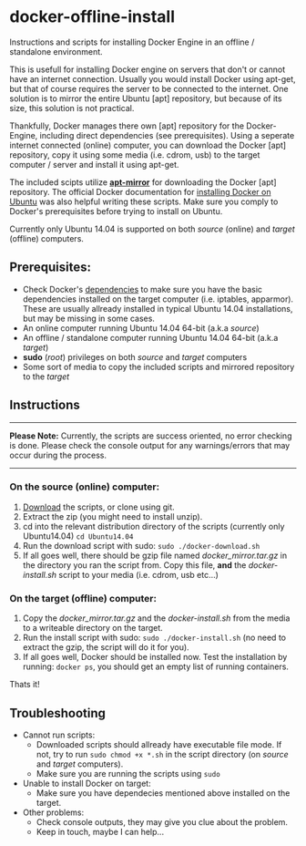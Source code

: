 # docker-offline-install
Instructions and scripts for installing Docker Engine in an offline / standalone environment.

This is usefull for installing Docker engine on servers that don't or cannot have an internet connection.
Usually you would install Docker using apt-get, but that of course requires the server to be connected to the internet.
One solution is to mirror the entire Ubuntu [apt] repository, but because of its size, this solution is not practical.

Thankfully, Docker manages there own [apt] repository for the Docker-Engine, including direct dependencies (see prerequisites).
Using a seperate internet connected (online) computer, you can download the Docker [apt] repository, copy it using some media (i.e. cdrom, usb) to the target computer / server and install it using apt-get.

The included scipts utilize [**apt-mirror**](http://apt-mirror.github.com) for downloading the Docker [apt] repository.
The official Docker documentation for [installing Docker on Ubuntu](https://docs.docker.com/engine/installation/linux/ubuntulinux/) was also helpful writing these scripts. Make sure you comply to Docker's prerequisites before trying to install on Ubuntu.

Currently only Ubuntu 14.04 is supported on both *source* (online) and *target* (offline) computers.

## Prerequisites:
* Check Docker's [dependencies](https://docs.docker.com/engine/installation/binaries/#check-runtime-dependencies)
  to make sure you have the basic dependencies installed on the target computer (i.e. iptables, apparmor).
  These are usually allready installed in typical Ubuntu 14.04 installations, but may be missing in some cases.
* An online computer running Ubuntu 14.04 64-bit (a.k.a *source*)
* An offline / standalone computer running Ubuntu 14.04 64-bit (a.k.a *target*)
* **sudo** (*root*) privileges on both *source* and *target* computers
* Some sort of media to copy the included scripts and mirrored repository to the *target*
 

## Instructions
***
**Please Note:** Currently, the scripts are success oriented, no error checking is done. 
Please check the console output for any warnings/errors that may occur during the process.
***

### On the source (online) computer:
1. [Download](https://github.com/meetyg/docker-offline-install/archive/master.zip) the scripts, or clone using git.
2. Extract the zip (you might need to install unzip).
3. cd into the relevant distribution directory of the scripts (currently only Ubuntu14.04)
   `cd Ubuntu14.04`
4. Run the download script with sudo: `sudo ./docker-download.sh`
5. If all goes well, there should be gzip file named *docker_mirror.tar.gz* in the directory you ran the script from.
   Copy this file, **and** the *docker-install.sh* script to your media (i.e. cdrom, usb etc...)

### On the target (offline) computer:
1. Copy the *docker_mirror.tar.gz* and the *docker-install.sh* from the media to a writeable directory on the target.
2. Run the install script with sudo: `sudo ./docker-install.sh` (no need to extract the gzip, the script will do it for you).
3. If all goes well, Docker should be installed now. Test the installation by running: `docker ps`, you should get an empty list of running containers.

Thats it!

## Troubleshooting
* Cannot run scripts:
  * Downloaded scripts should allready have executable file mode. 
  If not, try to run `sudo chmod +x *.sh` in the script directory (on *source* and *target* computers).
  * Make sure you are running the scripts using `sudo`
* Unable to install Docker on target:
  * Make sure you have dependecies mentioned above installed on the target.
* Other problems:
  * Check console outputs, they may give you clue about the problem.
  * Keep in touch, maybe I can help...


